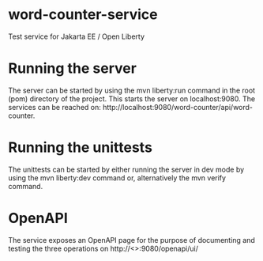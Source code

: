 # word-counter-service
Test service for Jakarta EE / Open Liberty

# Running the server

The server can be started by using the mvn liberty:run command in the root (pom) directory of the project. This starts the server on localhost:9080. The services can be reached on: http://localhost:9080/word-counter/api/word-counter. 


# Running the unittests

The unittests can be started by either running the server in dev mode by using the mvn liberty:dev command or, alternatively the mvn verify command. 

# OpenAPI

The service exposes an OpenAPI page for the purpose of documenting and testing the three operations on http://<<host>>:9080/openapi/ui/

